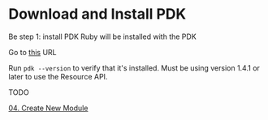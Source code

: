 # Download and Install PDK


Be step 1: install PDK
Ruby will be installed with the PDK



Go to [this](https://puppet.com/download-puppet-development-kit) URL

Run ```pdk --version``` to verify that it's installed. Must be using version 1.4.1 or later to use the Resource API.

TODO

[04. Create New Module](../04-create-module)
